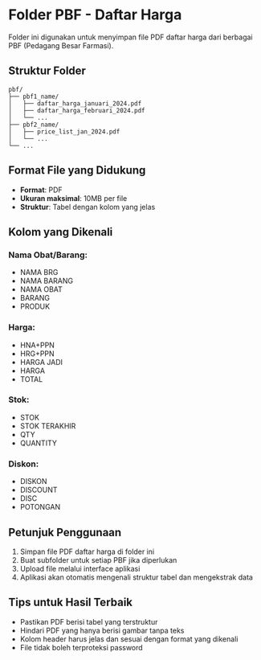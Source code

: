 # Folder PBF - Daftar Harga

Folder ini digunakan untuk menyimpan file PDF daftar harga dari berbagai PBF (Pedagang Besar Farmasi).

## Struktur Folder

```
pbf/
├── pbf1_name/
│   ├── daftar_harga_januari_2024.pdf
│   ├── daftar_harga_februari_2024.pdf
│   └── ...
├── pbf2_name/
│   ├── price_list_jan_2024.pdf
│   └── ...
└── ...
```

## Format File yang Didukung

- **Format**: PDF
- **Ukuran maksimal**: 10MB per file
- **Struktur**: Tabel dengan kolom yang jelas

## Kolom yang Dikenali

### Nama Obat/Barang:
- NAMA BRG
- NAMA BARANG  
- NAMA OBAT
- BARANG
- PRODUK

### Harga:
- HNA+PPN
- HRG+PPN
- HARGA JADI
- HARGA
- TOTAL

### Stok:
- STOK
- STOK TERAKHIR
- QTY
- QUANTITY

### Diskon:
- DISKON
- DISCOUNT
- DISC
- POTONGAN

## Petunjuk Penggunaan

1. Simpan file PDF daftar harga di folder ini
2. Buat subfolder untuk setiap PBF jika diperlukan
3. Upload file melalui interface aplikasi
4. Aplikasi akan otomatis mengenali struktur tabel dan mengekstrak data

## Tips untuk Hasil Terbaik

- Pastikan PDF berisi tabel yang terstruktur
- Hindari PDF yang hanya berisi gambar tanpa teks
- Kolom header harus jelas dan sesuai dengan format yang dikenali
- File tidak boleh terproteksi password